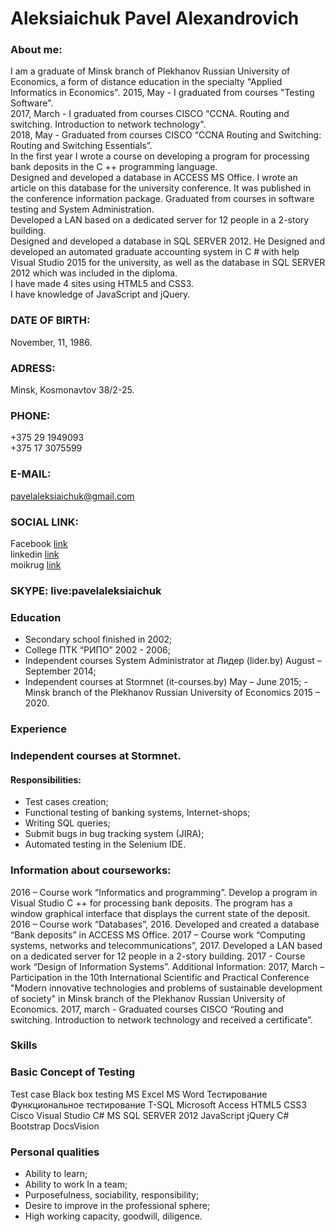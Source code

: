# Aleksiaichuk Pavel Alexandrovich</br>
### About me:</br>
I am a graduate of Minsk branch of Plekhanov Russian University of Economics, a form of distance education in the specialty "Applied Informatics in Economics".
2015, May - I graduated from courses "Testing Software".</br>
2017, March - I graduated from courses CISCO “CCNA. Routing and switching. Introduction to network technology".</br>
2018, May - Graduated from courses CISCO “CCNA Routing and Switching: Routing and Switching Essentials”.</br>
In the first year I wrote a course on developing a program for processing bank deposits in the C ++ programming language.</br>
Designed and developed a database in ACCESS MS Office. I wrote an article on this database for the university conference. It was published in the conference information package.
Graduated from courses in software testing and System Administration.</br>
Developed a LAN based on a dedicated server for 12 people in a 2-story building.</br>
Designed and developed a database in SQL SERVER 2012. He Designed and developed an automated graduate accounting system in C # with help Visual Studio 2015 for the university, as well as the database in SQL SERVER 2012 which was included in the diploma.</br>
I have made 4 sites using HTML5 and CSS3.</br>
I have knowledge of JavaScript and jQuery.</br>

### DATE OF BIRTH:
November, 11, 1986.

### ADRESS:
Minsk, Kosmonavtov 38/2-25.

### PHONE:
+375 29 1949093</br>
+375 17 3075599

### E-MAIL:
pavelaleksiaichuk@gmail.com

### SOCIAL LINK:
Facebook [link](https://www.facebook.com/profile.php?id=100002657816837)</br>
linkedin [link](https://www.linkedin.com/pub/pavel-aleksiaichuk/100/6a2/a25)</br>
moikrug [link](https://moikrug.ru/pavelaleksiaichuk)

### SKYPE: live:pavelaleksiaichuk

### Education
- Secondary school finished in 2002;
- College ПТК “РИПО” 2002 - 2006;
- Independent courses System Administrator at Лидер (lider.by) August – September 2014;
- Independent courses at Stormnet (it-courses.by) May – June 2015; - Minsk branch of the Plekhanov Russian University of Economics 2015 – 2020.
### Experience
### Independent courses at Stormnet.
#### Responsibilities:
  - Test cases creation;
  - Functional testing of banking systems, Internet-shops;
  - Writing SQL queries;
  - Submit bugs in bug tracking system (JIRA);
  - Automated testing in the Selenium IDE.
  
### Information about courseworks:
  2016 – Course work “Informatics and programming”. Develop a program in Visual Studio C ++ for processing bank deposits. The program has a window graphical interface that displays the current state of the deposit.
  2016 – Course work “Databases”, 2016. Developed and created a database “Bank deposits” in ACCESS MS Office.
  2017 – Course work “Computing systems, networks and telecommunications”, 2017. Developed a LAN based on a dedicated server for 12 people in a 2-story building. 2017 - Course work “Design of Information Systems”.
  Additional Information:
  2017, March – Participation in the 10th International Scientific and Practical Conference "Modern innovative technologies and problems of sustainable development of society" in Minsk branch of the Plekhanov Russian University of Economics.
  2017, march - Graduated courses CISCO “Routing and switching. Introduction to network technology and received a certificate”.
  
  ### Skills
### Basic Concept of Testing
Test case
Black box testing
MS Excel
MS Word
Тестирование
Функциональное тестирование
T-SQL
Microsoft Access
HTML5
CSS3
Cisco
Visual Studio C#
MS SQL SERVER 2012
JavaScript
jQuery
C#
Bootstrap
DocsVision

### Personal qualities
- Ability to learn;
- Ability to work In a team;
- Purposefulness, sociability, responsibility;
- Desire to improve in the professional sphere;
- High working capacity, goodwill, diligence.
  
